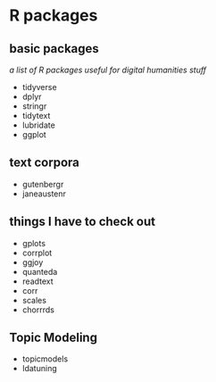 # R packages

## basic packages
_a list of R packages useful for digital humanities stuff_

* tidyverse
* dplyr
* stringr
* tidytext
* lubridate
* ggplot

## text corpora
* gutenbergr
* janeaustenr


## things I have to check out

* gplots
* corrplot
* ggjoy
* quanteda
* readtext
* corr
* scales
* chorrrds

## Topic Modeling
* topicmodels
* ldatuning
